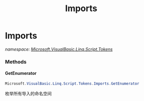 ﻿---
title: Imports
---

# Imports
_namespace: [Microsoft.VisualBasic.Linq.Script.Tokens](N-Microsoft.VisualBasic.Linq.Script.Tokens.html)_



### Methods

#### GetEnumerator
```csharp
Microsoft.VisualBasic.Linq.Script.Tokens.Imports.GetEnumerator
```
枚举所有导入的命名空间





